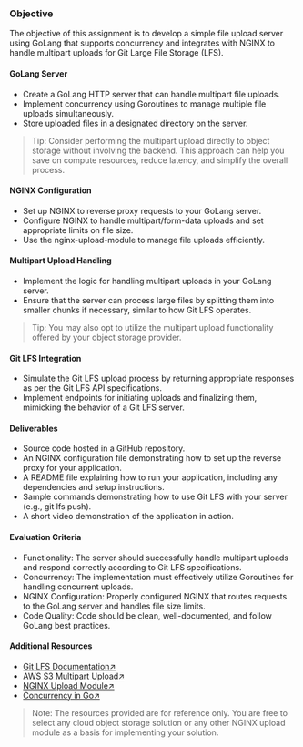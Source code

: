 ### Objective
The objective of this assignment is to develop a simple file upload server using GoLang that supports concurrency and integrates with NGINX to handle multipart uploads for Git Large File Storage (LFS).

#### GoLang Server
- Create a GoLang HTTP server that can handle multipart file uploads.
- Implement concurrency using Goroutines to manage multiple file uploads simultaneously.
- Store uploaded files in a designated directory on the server.

> Tip: Consider performing the multipart upload directly to object storage without involving the backend. This approach can help you save on compute resources, reduce latency, and simplify the overall process.

#### NGINX Configuration
- Set up NGINX to reverse proxy requests to your GoLang server.
- Configure NGINX to handle multipart/form-data uploads and set appropriate limits on file size.
- Use the nginx-upload-module to manage file uploads efficiently.

#### Multipart Upload Handling
- Implement the logic for handling multipart uploads in your GoLang server.
- Ensure that the server can process large files by splitting them into smaller chunks if necessary, similar to how Git LFS operates.

> Tip: You may also opt to utilize the multipart upload functionality offered by your object storage provider.

#### Git LFS Integration
- Simulate the Git LFS upload process by returning appropriate responses as per the Git LFS API specifications.
- Implement endpoints for initiating uploads and finalizing them, mimicking the behavior of a Git LFS server.

#### Deliverables
- Source code hosted in a GitHub repository.
- An NGINX configuration file demonstrating how to set up the reverse proxy for your application.
- A README file explaining how to run your application, including any dependencies and setup instructions.
- Sample commands demonstrating how to use Git LFS with your server (e.g., git lfs push).
- A short video demonstration of the application in action.

#### Evaluation Criteria
- Functionality: The server should successfully handle multipart uploads and respond correctly according to Git LFS specifications.
- Concurrency: The implementation must effectively utilize Goroutines for handling concurrent uploads.
- NGINX Configuration: Properly configured NGINX that routes requests to the GoLang server and handles file size limits.
- Code Quality: Code should be clean, well-documented, and follow GoLang best practices.

#### Additional Resources
- [Git LFS Documentation↗](https://git-lfs.github.com/)
- [AWS S3 Multipart Upload↗](https://docs.aws.amazon.com/AmazonS3/latest/userguide/mpuoverview.html)
- [NGINX Upload Module↗](https://github.com/fdintino/nginx-upload-module)
- [Concurrency in Go↗](https://golang.org/doc/effective_go.html#concurrency)

> Note: The resources provided are for reference only. You are free to select any cloud object storage solution or any other NGINX upload module as a basis for implementing your solution.
